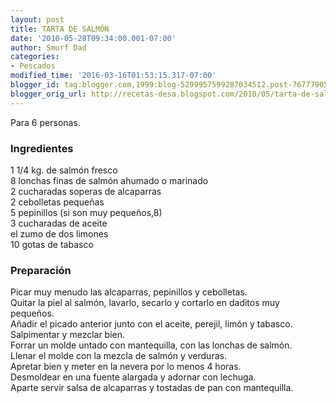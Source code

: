 ```yaml
---
layout: post
title: TARTA DE SALMÓN
date: '2010-05-28T09:34:00.001-07:00'
author: Smurf Dad
categories:
- Pescados
modified_time: '2016-03-16T01:53:15.317-07:00'
blogger_id: tag:blogger.com,1999:blog-5299957599287034512.post-7677790587529526186
blogger_orig_url: http://recetas-desa.blogspot.com/2010/05/tarta-de-salmon.html
---
```


Para 6 personas.<br /><h3>Ingredientes</h3>1 1/4 kg. de salmón fresco<br />8 lonchas finas de salmón ahumado o marinado<br />2 cucharadas soperas de alcaparras<br />2 cebolletas pequeñas<br />5 pepinillos (si son muy pequeños,8)<br />3 cucharadas de aceite<br />el zumo de dos limones<br />10 gotas de tabasco<br /><h3>Preparación</h3>Picar muy menudo las alcaparras, pepinillos y cebolletas.<br />Quitar la piel al salmón, lavarlo, secarlo y cortarlo en daditos muy pequeños.<br />Añadir el picado anterior junto con el aceite, perejil, limón y tabasco.<br />Salpimentar y mezclar bien.<br />Forrar un molde untado con mantequilla, con las lonchas de salmón.<br />Llenar el molde con la mezcla de salmón y verduras.<br />Apretar bien y meter en la nevera por lo menos 4 horas.<br />Desmoldear en una fuente alargada y adornar con lechuga.<br />Aparte servir salsa de alcaparras y tostadas de pan con mantequilla.